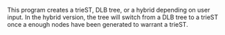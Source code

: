 This program creates a trieST, DLB tree, or a hybrid depending on user input.  In the hybrid version, the tree will switch from a DLB tree to a trieST once a enough nodes have been generated to warrant a trieST.
